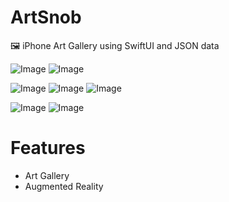 # ArtSnob

🖼 iPhone Art Gallery using SwiftUI and JSON data

![Image](https://i.imgur.com/lGa4l6el.jpg)
![Image](https://i.imgur.com/P8CvCcEl.jpg)





![Image](https://i.imgur.com/kxUdU4tl.jpg)
![Image](https://i.imgur.com/BWa1pKWl.jpg)
![Image](https://i.imgur.com/Bi1BwA0l.jpg)







![Image](https://i.imgur.com/TLoUl1Pm.png)
![Image](https://i.imgur.com/5je8ATom.png)

# Features

- Art Gallery
- Augmented Reality 







